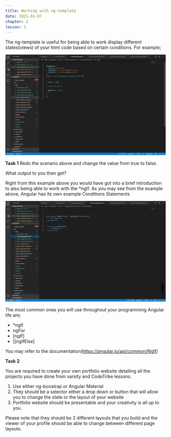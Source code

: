 ```yaml
---
title: Working with ng-template
date: 2021-01-07
chapter: 2
lesson: 3
---
```


The ng-template is useful for being able to work display different states(views) of your html code based on certain conditions. For example;

![ng-template](images/working-with-ng-template/ng-template.png)

**Task 1**
Redo the scenario above and change the value from true to false.

What output to you then get?

Right from this example above you would have got into a brief introduction to also being able to work with the *ngIf. As you may see from the example above, Angular has its own example Conditions Statements

![ng-template-2](images/working-with-ng-template/ng-template-2.png)

The most common ones you will use throughout your programming Angular life are;

* *ngif
* ngFor
* [ngIf]
* [[ngIfElse]

You may refer to the documentation(https://angular.io/api/common/NgIf) 

**Task 2**

You are required to create your own portfolio website detailing all the projects you have done from varsity and CodeTribe lessons. 

1. Use either ng-boostrap or Angular Material
2. They should be a selector either a drop down or button that will allow you to change the state or the layout of your website
3. Portfolio website should be presentable and your creativity is all up to you.

Please note that they should be 2 different layouts that you build and the viewer of your profile should be able to change between different page layouts. 
